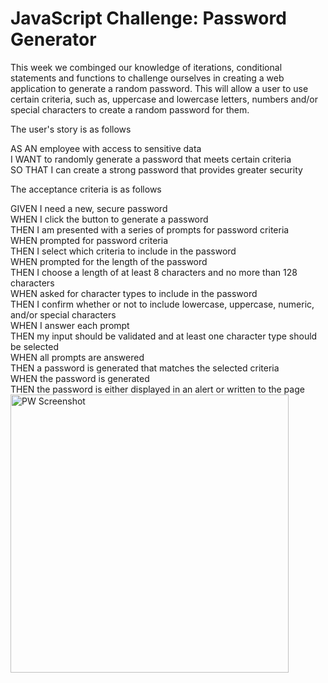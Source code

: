 # JavaScript Challenge: Password Generator

This week we combinged our knowledge of iterations, conditional statements and functions to challenge ourselves in creating a web application to generate a random password. This will allow a user to use certain criteria, such as, uppercase and lowercase letters, numbers and/or special characters to create a random password for them.

<p>The user's story is as follows</b><p>
AS AN employee with access to sensitive data<br>
I WANT to randomly generate a password that meets certain criteria<br>
SO THAT I can create a strong password that provides greater security<br>

<p>The acceptance criteria is as follows</b><p>
GIVEN I need a new, secure password<br>
WHEN I click the button to generate a password<br>
THEN I am presented with a series of prompts for password criteria<br>
WHEN prompted for password criteria<br>
THEN I select which criteria to include in the password<br>
WHEN prompted for the length of the password<br>
THEN I choose a length of at least 8 characters and no more than 128 characters<br>
WHEN asked for character types to include in the password<br>
THEN I confirm whether or not to include lowercase, uppercase, numeric, and/or special characters<br>
WHEN I answer each prompt<br>
THEN my input should be validated and at least one character type should be selected<br>
WHEN all prompts are answered<br>
THEN a password is generated that matches the selected criteria<br>
WHEN the password is generated<br>
THEN the password is either displayed in an alert or written to the page<br>

  <img width="445" alt="PW Screenshot" src="https://user-images.githubusercontent.com/99158580/157808546-722ced9e-ddea-4eab-8265-824baddabf82.png">
